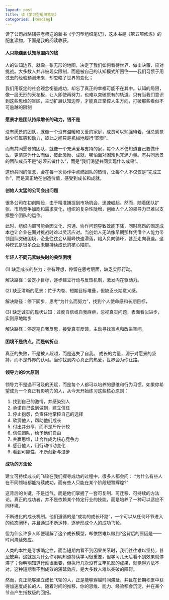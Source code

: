 ```yaml
---
layout: post
title: 读《学习型组织笔记》
categories: [Reading]
---
```


读了公司战略辅导老师送的新书《学习型组织笔记》，这本书是《第五项修炼》的配套读物，下面是我的阅读收获。

#### 人只能赚到认知范围内的钱
人的认知边界，就像一张无形的地图，决定了我们如何看待世界、做出决策、应对挑战。大多数人并非被现实限制，而是被自己的认知模式所困住——我们习惯于用过去的经验预测未来，却忽略了世界的变化；

我们用既定的社会观念衡量成功，却忘了真正的幸福可能不在其中。认知的局限，像一层无形的天花板，让人即使再努力，也难以突破原有的轨道。只有当我们意识到这些思维的盲区，主动扩展认知边界，才能真正掌控人生方向，打破那些看似不可逾越的限制

#### 愿景才是团队持续增长的动力，钱不是
没有愿景的团队，就像一个没有温暖和关爱的家庭，成员可以勉强待着，但总感觉缺少归属感和动力，彼此之间只是机械地履行“职责”。

而有共同愿景的团队，就像一个充满爱与支持的家，每个人不仅知道自己要做什么，更清楚为什么而做，彼此激励、成就，哪怕面对困难也充满力量。有共同愿景的团队成员不是“必须去做什么”，而是“我们渴望共同实现什么成果”。

这份共同的信念，会在每一次协作中点燃团队的热情，让每个人不仅仅是“完成工作”，而是真正地在创造价值，感受到成长和成就。

#### 创始人太猛的公司会出问题
很多公司在初创阶段，由于精准捕捉到市场机会，迅速崛起。然而，随着团队扩张、市场竞争加剧和需求变化，组织的复杂性陡增，创始人个人的领导力已难以支撑整个团队的运作。

此时，组织内部可能会因文化、沟通、协作问题导致效能下降，同时高昂的固定成本也让企业在面对挑战时难以灵活应对。当创始人无法像早期那样凭借个人能力带领团队突破困境，企业往往会从巅峰快速滑落，陷入负向循环，甚至走向衰退。这种模式是很多企业未能持续成长的核心陷阱。

#### 年轻人不同元素缺失时的典型困境
(1) 缺乏成长的张力：空有理想，停留在思考层面，缺乏实际行动。

解决路径：设定小目标，逐步建立行动与反馈机制，激发内在驱动力。

(2) 缺乏清晰的愿景：忙于内卷、短期目标堆叠，但缺乏长期意义感。

解决路径：停下脚步，思考“为什么而努力”，找到个人使命感和长期目标，

(3) 缺乏诚实的现状认知：过度自信或自我麻痹，忽视真实问题，表面看似进步，实则原地踏步

解決路径：停定期自我反思，接受真实反馈，主动寻找盲点和改进空间。

#### 困境不是终点，而是转折点
真正的失败，不是被人超越，而是迷失了自我。
成长的力量，源于对愿景的坚持，而不是外界的认可。当你找到内心真正的热爱，世界会为你让路。

#### 领导力的9大原则
领导力不是過不可及的天赋，而是每个人都可以培养的思维和行为习惯。如果你希望成为一个真正有影响力的人，从今天开始练习这些核心原则：

1. 找到自己的激情，并感染别人
2. 承诺自己说到做到，建立信任
3. 停止抱怨，负责任地掌控自己的选择
4. 欣赏他人，帮助他们成长
5. 付出并分享，而不是斤斤计较
6. 信任团队，给予他们自由
7. 共赢思维，让合作成为核心竞争力
8. 感召他人，用行动带动变化
9. 看到可能性，不断创新与进步

#### 成功的方法论
建立可持续成长的飞轮在我们探寻成功的过程中，很多人都会问：
“为什么有些人在不同领域都能持续成功，而有些人只能在某个阶段短暂辉煌?”

这背后的关键，不是运气，而是他们掌握了一套可复制、可迁移、可持续的方法论。真正的成功者，并不是依赖某个特定行业的技能，而是培养了一种可以适应不同环境、

不断进化的成长机制。他们遵循的是“成功的成长环路”，一个可以从任何环节进入的动态闭环，并且通过不断运转，逐步形成个人的成功飞轮。

但为什么许多人即便理解了这个成长模型，却依然难以做到?这背后的原因是——时间滞延效应。

人类的本性是寻求确定性，而当短期内看不到因果关系时，我们往往难以坚持，甚至放弃。这就是为什么你明明知道持续学习很重要，但学习几天后看不到效果就停滞了；你明明知道行动很重要，但执行几次没有立竿见影的成果，就觉得方法不对。这种短期看不到成效的滞延效应，是大多数人难以突破的障碍。

然而，真正能够建立成长飞轮的人，正是能够穿越时间滞延，并且在长期积累中获得加速度成长的人。随着时间的推移，你的思维、能力、经验都会沉淀，并在某个节点产生指数级的回报。
